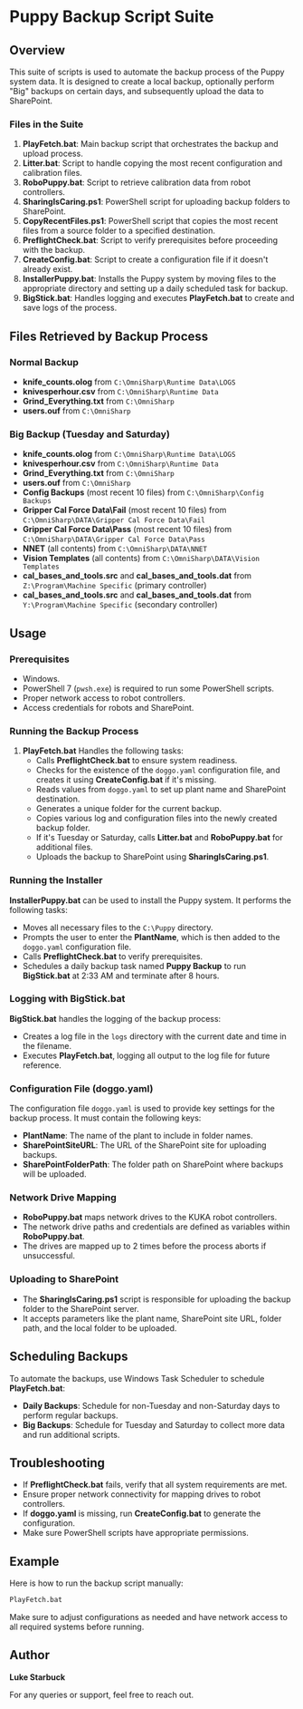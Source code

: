 # Puppy Backup Script Suite

## Overview

This suite of scripts is used to automate the backup process of the Puppy system data. It is designed to create a local backup, optionally perform "Big" backups on certain days, and subsequently upload the data to SharePoint.

### Files in the Suite

1. **PlayFetch.bat**: Main backup script that orchestrates the backup and upload process.
2. **Litter.bat**: Script to handle copying the most recent configuration and calibration files.
3. **RoboPuppy.bat**: Script to retrieve calibration data from robot controllers.
4. **SharingIsCaring.ps1**: PowerShell script for uploading backup folders to SharePoint.
5. **CopyRecentFiles.ps1**: PowerShell script that copies the most recent files from a source folder to a specified destination.
6. **PreflightCheck.bat**: Script to verify prerequisites before proceeding with the backup.
7. **CreateConfig.bat**: Script to create a configuration file if it doesn't already exist.
8. **InstallerPuppy.bat**: Installs the Puppy system by moving files to the appropriate directory and setting up a daily scheduled task for backup.
9. **BigStick.bat**: Handles logging and executes **PlayFetch.bat** to create and save logs of the process.

## Files Retrieved by Backup Process

### Normal Backup

- **knife\_counts.olog** from `C:\OmniSharp\Runtime Data\LOGS`
- **knivesperhour.csv** from `C:\OmniSharp\Runtime Data`
- **Grind\_Everything.txt** from `C:\OmniSharp`
- **users.ouf** from `C:\OmniSharp`

### Big Backup (Tuesday and Saturday)

- **knife\_counts.olog** from `C:\OmniSharp\Runtime Data\LOGS`
- **knivesperhour.csv** from `C:\OmniSharp\Runtime Data`
- **Grind\_Everything.txt** from `C:\OmniSharp`
- **users.ouf** from `C:\OmniSharp`
- **Config Backups** (most recent 10 files) from `C:\OmniSharp\Config Backups`
- **Gripper Cal Force Data\Fail** (most recent 10 files) from `C:\OmniSharp\DATA\Gripper Cal Force Data\Fail`
- **Gripper Cal Force Data\Pass** (most recent 10 files) from `C:\OmniSharp\DATA\Gripper Cal Force Data\Pass`
- **NNET** (all contents) from `C:\OmniSharp\DATA\NNET`
- **Vision Templates** (all contents) from `C:\OmniSharp\DATA\Vision Templates`
- **cal\_bases\_and\_tools.src** and **cal\_bases\_and\_tools.dat** from `Z:\Program\Machine Specific` (primary controller)
- **cal\_bases\_and\_tools.src** and **cal\_bases\_and\_tools.dat** from `Y:\Program\Machine Specific` (secondary controller)

## Usage

### Prerequisites

- Windows.
- PowerShell 7 (`pwsh.exe`) is required to run some PowerShell scripts.
- Proper network access to robot controllers.
- Access credentials for robots and SharePoint.

### Running the Backup Process

1. **PlayFetch.bat** Handles the following tasks:
   - Calls **PreflightCheck.bat** to ensure system readiness.
   - Checks for the existence of the `doggo.yaml` configuration file, and creates it using **CreateConfig.bat** if it's missing.
   - Reads values from `doggo.yaml` to set up plant name and SharePoint destination.
   - Generates a unique folder for the current backup.
   - Copies various log and configuration files into the newly created backup folder.
   - If it's Tuesday or Saturday, calls **Litter.bat** and **RoboPuppy.bat** for additional files.
   - Uploads the backup to SharePoint using **SharingIsCaring.ps1**.

### Running the Installer

**InstallerPuppy.bat** can be used to install the Puppy system. It performs the following tasks:

- Moves all necessary files to the `C:\Puppy` directory.
- Prompts the user to enter the **PlantName**, which is then added to the `doggo.yaml` configuration file.
- Calls **PreflightCheck.bat** to verify prerequisites.
- Schedules a daily backup task named **Puppy Backup** to run **BigStick.bat** at 2:33 AM and terminate after 8 hours.

### Logging with BigStick.bat

**BigStick.bat** handles the logging of the backup process:

- Creates a log file in the `logs` directory with the current date and time in the filename.
- Executes **PlayFetch.bat**, logging all output to the log file for future reference.

### Configuration File (doggo.yaml)

The configuration file `doggo.yaml` is used to provide key settings for the backup process. It must contain the following keys:

- **PlantName**: The name of the plant to include in folder names.
- **SharePointSiteURL**: The URL of the SharePoint site for uploading backups.
- **SharePointFolderPath**: The folder path on SharePoint where backups will be uploaded.

### Network Drive Mapping

- **RoboPuppy.bat** maps network drives to the KUKA robot controllers.
- The network drive paths and credentials are defined as variables within **RoboPuppy.bat**.
- The drives are mapped up to 2 times before the process aborts if unsuccessful.

### Uploading to SharePoint

- The **SharingIsCaring.ps1** script is responsible for uploading the backup folder to the SharePoint server.
- It accepts parameters like the plant name, SharePoint site URL, folder path, and the local folder to be uploaded.

## Scheduling Backups

To automate the backups, use Windows Task Scheduler to schedule **PlayFetch.bat**:

- **Daily Backups**: Schedule for non-Tuesday and non-Saturday days to perform regular backups.
- **Big Backups**: Schedule for Tuesday and Saturday to collect more data and run additional scripts.

## Troubleshooting

- If **PreflightCheck.bat** fails, verify that all system requirements are met.
- Ensure proper network connectivity for mapping drives to robot controllers.
- If **doggo.yaml** is missing, run **CreateConfig.bat** to generate the configuration.
- Make sure PowerShell scripts have appropriate permissions.

## Example

Here is how to run the backup script manually:

```sh
PlayFetch.bat
```

Make sure to adjust configurations as needed and have network access to all required systems before running.


## Author

**Luke Starbuck**

For any queries or support, feel free to reach out.

